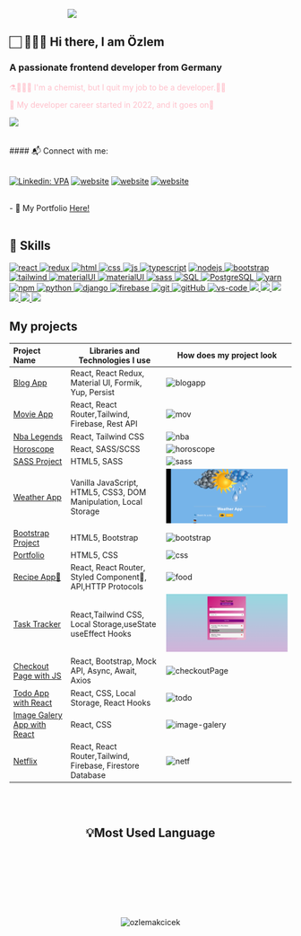 <img src="https://media.giphy.com/media/INzpQ0mfFZMSWq4xK7/giphy.gif" align="right" width="400"></br>
##   🏻‍  🤗👋🏻  Hi there, I am Özlem

<h3 color="red">A passionate frontend developer from Germany</h3>

<font color="pink"> ⚗️🔬🥼🧪 I'm a chemist, but I quit my job to be a developer.👩‍💻 </font>
</br>

<font color="pink"> 🤩 My developer career started in 2022, and it goes on🚀 </font>
</br>

![](https://komarev.com/ghpvc/?username=ozlemakcicek&color=red&style=for-the-badge)

</br>
#### 📬 Connect with me:
</br></br>

[![Linkedin: VPA](https://img.shields.io/badge/linkedin-%230077B5.svg?&style=for-the-badge&logo=linkedin&logoColor=white)](https://www.linkedin.com/in/ozlemakcicek/)
[![website](https://img.shields.io/badge/xing-7fff00.svg?&style=for-the-badge&logo=xing&logoColor=grün)](https://www.xing.com/profile/ozlem_akcicek/)
[![website](https://img.shields.io/badge/gmail-f1f2f6.svg?&style=for-the-badge&logo=gmail&logoColor=red)](mailto:ozlemakcicek83@gmail.com)
[![website](https://img.shields.io/badge/instagram-ff1493.svg?&style=for-the-badge&logo=instagram&logoColor=pink)](https://www.instagram.com/dev.ozlemakc/)


</br>
- 💫 My Portfolio  <a href="https://portfolio-ivory-one-98.vercel.app/" target="blank"> Here! </a> 
</br></br>


## 🚀 Skills

<p>
<a href="#" target="_blank"> <img src="https://cdn.icon-icons.com/icons2/2415/PNG/512/react_original_wordmark_logo_icon_146375.png" alt="react" width="50"/> </a> 
<a href="#" target="_blank"> <img src="https://user-images.githubusercontent.com/25181517/187896150-cc1dcb12-d490-445c-8e4d-1275cd2388d6.png" alt="redux" width="50"/> </a> 
<a href="#" target="_blank"> <img src="https://www.svgrepo.com/show/353884/html-5.svg" alt="html" height="50"/> </a> 
<a href="#" target="_blank"> <img src="https://www.svgrepo.com/show/303263/css3-logo.svg" alt="css" height="50"/> </a> 
<a href="#" target="_blank"> <img src="https://cdn.icon-icons.com/icons2/2108/PNG/512/javascript_icon_130900.png" alt="js" height="50"/> </a> 
<a href="#" target="_blank"> <img src="https://user-images.githubusercontent.com/25181517/183890598-19a0ac2d-e88a-4005-a8df-1ee36782fde1.png" alt="typescript" height="50"/></a>
<a href="#" target="_blank"> <img src="https://user-images.githubusercontent.com/25181517/183568594-85e280a7-0d7e-4d1a-9028-c8c2209e073c.png" alt="nodejs" height="60"/> </a> <a href="#" target="_blank"> <img src="https://user-images.githubusercontent.com/25181517/183898054-b3d693d4-dafb-4808-a509-bab54cf5de34.png" alt="bootstrap" height="50"/> </a>
<a href="#" target="_blank"> <img src="https://user-images.githubusercontent.com/25181517/202896760-337261ed-ee92-4979-84c4-d4b829c7355d.png" alt="tailwind" height="50"/> </a>
<a href="#" target="_blank"> <img src="https://user-images.githubusercontent.com/25181517/190887639-d0ba4ec9-ddbe-45dd-bea1-4db83846503e.png" alt="materialUI" height="50"/> </a>
<a href="#" target="_blank"> <img src="https://user-images.githubusercontent.com/25181517/189716630-fe6c084c-6c66-43af-aa49-64c8aea4a5c2.png" alt="materialUI" height="50"/> </a>
<a href="#" target="_blank"> <img src="https://user-images.githubusercontent.com/25181517/192158956-48192682-23d5-4bfc-9dfb-6511ade346bc.png" alt="sass" height="50"/> </a> 
<a href="#" target="_blank"> <img src="[https://cdn.icon-icons.com/icons2/2415/PNG/512/mysql_original_wordmark_logo_icon_146417.png](https://chrstn67.github.io/images/sql_fond_noir.png)" alt="SQL" height="50"/> </a>
<a href="#" target="_blank"> <img src="https://www.vectorlogo.zone/logos/postgresql/postgresql-ar21.svg" alt="PostgreSQL" height="50"/> </a>
<a href="#" target="_blank"> <img src="https://user-images.githubusercontent.com/25181517/183049794-a3dfaddd-22ee-4ffe-b0b4-549ccd4879f9.png" alt="yarn" height="50"/> </a>
<a href="#" target="_blank"> <img src="https://user-images.githubusercontent.com/25181517/121401671-49102800-c959-11eb-9f6f-74d49a5e1774.png" alt="npm" height="60"/> </a>
<a href="#" target="_blank"> <img src="https://www.python.org/static/img/python-logo.png" alt="python" width="150"/> </a>  <a href="#" target="_blank"> <img src="https://cdn.icon-icons.com/icons2/2415/PNG/512/django_plain_logo_icon_146558.png" alt="django" height="60"/> </a>
<a href="#" target="_blank"> <img src="https://user-images.githubusercontent.com/25181517/189716855-2c69ca7a-5149-4647-936d-780610911353.png" alt="firebase" height="50"/> </a>
<a href="#" target="_blank"> <img src="https://www.vectorlogo.zone/logos/git-scm/git-scm-icon.svg" alt="git" height="50"/> </a>
<a href="#" target="_blank"> <img src="https://www.svgrepo.com/show/349375/github.svg" alt="gitHub" height="50"/> </a>
<a href="#" target="_blank"> <img src="https://user-images.githubusercontent.com/25181517/192108891-d86b6220-e232-423a-bf5f-90903e6887c3.png" alt="vs-code" height="50"/> </a> <a href="#" target="_blank"> <img src="https://user-images.githubusercontent.com/25181517/183912952-83784e94-629d-4c34-a961-ae2ae795b662.png" height="40"/> </a>
<a href="#" target="_blank"> <img src="https://www.svgrepo.com/show/354354/slack-icon.svg" height="45"/> </a>
<a href="#" target="_blank"> <img src="https://user-images.githubusercontent.com/25181517/192109061-e138ca71-337c-4019-8d42-4792fdaa7128.png" height="45"/> </a>
<a href="#" target="_blank"> <img src="https://user-images.githubusercontent.com/25181517/186884152-ae609cca-8cf1-4175-8d60-1ce1fa078ca2.png" height="45"/> </a>
<a href="#" target="_blank"> <img src="https://user-images.githubusercontent.com/25181517/183911544-95ad6ba7-09bf-4040-ac44-0adafedb9616.png" height="45"/> </a>
<a href="#" target="_blank"> <img src="https://user-images.githubusercontent.com/25181517/117207330-263ba280-adf4-11eb-9b97-0ac5b40bc3be.png" height="45"/> </a>


## My projects

  Project Name       |Libraries and Technologies I use     |How does my project look   
:-------------------------|-------------------------|-------------------------
[Blog App](https://vercel.com/ozlemakcicek/my-blog-app-viq5)| React, React Redux, Material UI, Formik, Yup, Persist|![blogapp](https://github.com/ozlemakcicek/myBlogApp/blob/main/BlogApp%20Gif.gif)
[Movie App](https://movie-app-phi-peach.vercel.app/)| React, React Router,Tailwind, Firebase, Rest API|![mov](https://github.com/ozlemakcicek/MovieApp/blob/main/movie-app.gif)
[Nba Legends](https://my-nba-legends.vercel.app/)| React, Tailwind CSS |![nba](https://github.com/ozlemakcicek/my-NBA-Legends/blob/master/nba-legends.gif)
[Horoscope](https://de-04-horoscope-proj.vercel.app/)| React, SASS/SCSS |![horoscope](https://github.com/ozlemakcicek/DE-04-Horoscope-Proj/blob/main/Horoscope%20Gif.gif)
[SASS Project](https://sass-project-omega.vercel.app/)|  HTML5, SASS |![sass](https://github.com/ozlemakcicek/My-SassProj/blob/master/Sass%20Project%20Gif.gif)
[Weather App](https://weather-app-hazel-six-53.vercel.app/)| Vanilla JavaScript, HTML5, CSS3, DOM Manipulation, Local Storage |![video](https://github.com/ozlemakcicek/Weather__app/blob/main/Weather%20App%20Gif.gif)
[Bootstrap Project](https://bootstrap-project-nu.vercel.app/)|  HTML5, Bootstrap |![bootstrap](https://github.com/ozlemakcicek/Bootstrap_Project/blob/main/Bootstrap%20Project%20Gif.gif)
[Portfolio ](https://portfolio-ivory-one-98.vercel.app/)|  HTML5, CSS|![css](https://github.com/ozlemakcicek/Portfolio/blob/main/Portfolio%20Gif.gif)
[Recipe App💅](https://7-recipe-app.vercel.app/)| React, React Router, Styled Component💅, API,HTTP Protocols|![food](https://user-images.githubusercontent.com/118957608/223141049-b7695491-a57c-43e6-9d5b-7bd55672d135.gif)
[Task Tracker ](https://task-tracker-jet-five.vercel.app/)| React,Tailwind CSS, Local Storage,useState useEffect Hooks|![task tracker](https://github.com/ozlemakcicek/task-tracker/blob/master/Task%20Tracker%20Gif.gif)
[Checkout Page with JS](https://checkout-proj.vercel.app/)| React, Bootstrap, Mock API, Async, Await, Axios|![checkoutPage](https://github.com/ozlemakcicek/Checkout-Proj/blob/main/Checkout__Proj.%20Gif.gif)
[Todo App with React](https://todo-list-react-bengin34.vercel.app/)| React, CSS, Local Storage, React Hooks |![todo](https://user-images.githubusercontent.com/118957608/222153239-9a73cc42-22f3-4910-bc9c-e668ec0f7494.gif)
[Image Galery App with React](https://image-galery-proj.vercel.app/)| React, CSS|![image-galery](https://github.com/ozlemakcicek/Image-Galery-Proj/blob/main/Image-Galery__Proj.%20Gif.gif)
[Netflix](https://netflix-basic-three.vercel.app/)| React, React Router,Tailwind, Firebase, Firestore Database|![netf](https://user-images.githubusercontent.com/118957608/226092423-9d9cd68f-75e2-42b1-8597-0807c882522a.gif)
</div>
</br>
<br>

<h2 align="center">💡Most Used Language</h2>
<div  align="center">
<br/>
<img
     src="https://github-readme-stats.vercel.app/api/top-langs?username=ozlemakcicek&theme=blue-green"
     alt=""
     /> </br></br></br>
<img
     src="https://github-readme-stats.vercel.app/api?username=ozlemakcicek&theme=blue-green"
     alt=""
     /> <br/><br/><br/> 
  <img align="center" src="https://github-readme-streak-stats.herokuapp.com/?user=ozlemakcicek&theme=blue-green" alt="ozlemakcicek" />

</div>



